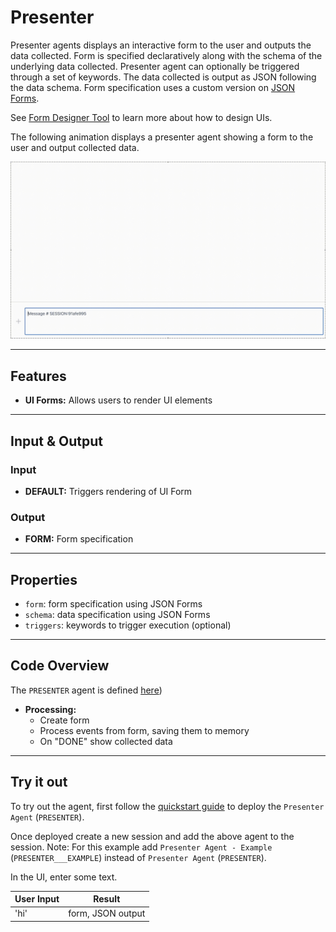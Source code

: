 # Presenter

Presenter agents displays an interactive form to the user and outputs the data collected. Form is specified declaratively along with the schema of the underlying data collected. Presenter agent can  optionally be triggered through a set of keywords. The data collected is output as JSON following the data schema. Form specification uses a custom version on [JSON Forms](https://jsonforms.io/docs/).

See [Form Designer Tool](https://github.com/megagonlabs/blue/blob/v0.9/QUICK-START.md#form-designer) to learn more about how to design UIs.

The following animation displays a presenter agent showing a form to the user and output collected data.

![Demo of Documenter agent](/docs/images/presenter.gif)

---

## Features

- **UI Forms:** Allows users to render UI elements
  
---

## Input & Output

### Input

- **DEFAULT:** Triggers rendering of UI Form

### Output

- **FORM:** Form specification

---

## Properties
 
- `form`: form specification using JSON Forms
- `schema`: data specification using JSON Forms
- `triggers`: keywords to trigger execution (optional)
---

## Code Overview

The `PRESENTER` agent is defined [here](https://github.com/megagonlabs/blue/blob/v0.9/lib/blue/agents/presenter.py))

- **Processing:**
  - Create form
  - Process events from form, saving them to memory
  - On "DONE" show collected data
---

## Try it out

To try out the agent, first follow the [quickstart guide](https://github.com/megagonlabs/blue/blob/v0.9/QUICK-START.md) to deploy the `Presenter Agent` (`PRESENTER`).

Once deployed create a new session and add the above agent to the session. Note: For this example add `Presenter Agent - Example` (`PRESENTER___EXAMPLE`) instead of `Presenter Agent` (`PRESENTER`).

In the UI, enter some text.

| **User Input** | **Result** |
|--------------------------------|---------|
| 'hi' | form, JSON output |

